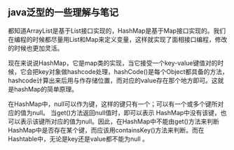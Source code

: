 ## java泛型的一些理解与笔记

都知道ArrayList是基于List接口实现的，HashMap是基于Map接口实现的。我们在编程的时候都尽量用List和Map来定义变量，这样就实现了面相接口编程，修改的时候也更加灵活。

现在来说说HashMap，它是map类的实现，当它接受一个key-value键值对的时候，它会把key对象做hashcode处理，hashCode()是每个Object都具备的方法，hashcode计算出来后用与作存储位置，而对应的value存在那个地方即可。这就是hashMap的简单原理。

在HashMap中，null可以作为键，这样的键只有一个；可以有一个或多个键所对应的值为null。 当get()方法返回null值时，即可以表示 HashMap中没有该键，也可以表示该键所对应的值为null。因此，在HashMap中不能由get()方法来判断HashMap中是否存在某个键，而应该用containsKey()方法来判断。而在Hashtable中，无论是key还是value都不能为null 。